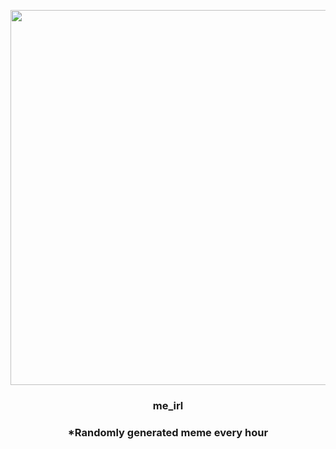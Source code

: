 <p align="center">
        <img src="https://i.redd.it/03hkost53p591.png" width="600" height="600">
        </p>
        <h3 align="center">me_irl</h3>
        <h3 align="center">*Randomly generated meme every hour</h3>
    